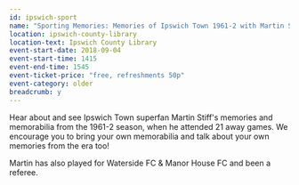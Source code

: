 ```yaml
---
id: ipswich-sport
name: "Sporting Memories: Memories of Ipswich Town 1961-2 with Martin Stiff"
location: ipswich-county-library
location-text: Ipswich County Library
event-start-date: 2018-09-04
event-start-time: 1415
event-end-time: 1545
event-ticket-price: "free, refreshments 50p"
event-category: older
breadcrumb: y
---
```


Hear about and see Ipswich Town superfan Martin Stiff's memories and memorabilia from the 1961-2 season, when he attended 21 away games. We encourage you to bring your own memorabilia and talk about your own memories from the era too!

Martin has also played for Waterside FC & Manor House FC and been a referee.
